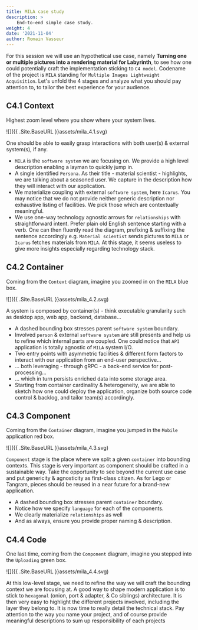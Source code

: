 ```yaml
---
title: MILA case study
description: >
    End-to-end simple case study.
weight: 4
date: '2021-11-04'
author: Romain Vasseur
---
```


For this session we will use an hypothetical use case, namely __Turning one or multiple pictures into a rendering material for Labyrinth__, to see how one could potentially craft the implementation sticking to `C4 model`. Codename of the project is `MILA` standing for `Multiple Images Lightweight Acquisition`. Let's unfold the 4 stages and analyze what you should pay attention to, to tailor the best experience for your audience. 

## C4.1 Context

Highest zoom level where you show where your system lives.

![]({{ .Site.BaseURL }}assets/mila_4.1.svg)

One should be able to easily grasp interactions with both user(s) & external system(s), if any.
- `MILA` is the `software system` we are focusing on. We provide a high level description enabling a layman to quickly jump in.
- A single identified `Persona`. As their title - material scientist - highlights, we are talking about a seasoned user. We capture in the description how they will interact with our application.  
- We materialize coupling with external `software system`, here `Icarus`. You may notice that we do not provide neither generic description nor exhaustive listing of facilities. We pick those which are contextually meaningful. 
- We use one-way technology agnostic arrows for `relationships` with straightforward intent. Prefer plain old English sentence starting with a verb. One can then fluently read the diagram, prefixing & suffixing the sentence accordingly e.g. `Material scientist` sends pictures to `MILA` or `Icarus` fetches materials from `MILA`. At this stage, it seems useless to give more insights especially regarding technology stack.

## C4.2 Container

Coming from the `Context` diagram, imagine you zoomed in on the `MILA` blue box.

![]({{ .Site.BaseURL }}assets/mila_4.2.svg)

A system is composed by container(s) - think executable granularity such as desktop app, web app, backend, database...
- A dashed bounding box stresses parent `software system` boundary.
- Involved `person` & external `software system` are still presents and help us to refine which internal parts are coupled. One could notice that `API` application is totally agnostic of `MILA` system I/O.
- Two entry points with asymmetric facilities & different form factors to interact with our application from an end-user perspective...
- … both leveraging - through gRPC - a back-end service for post-processing...
- … which in turn persists enriched data into some storage area.
- Starting from container cardinality & heterogeneity, we are able to sketch how one could deploy the application, organize both source code control & backlog, and tailor team(s) accordingly. 

## C4.3 Component

Coming from the `Container` diagram, imagine you jumped in the `Mobile` application red box.

![]({{ .Site.BaseURL }}assets/mila_4.3.svg)

`Component` stage is the place where we split a given `container` into bounding contexts. This stage is very important as component should be crafted in a sustainable way. Take the opportunity to see beyond the current use case and put genericity & agnosticity as first-class citizen. As for Lego or Tangram, pieces should be reused in a near future for a brand-new application. 
- A dashed bounding box stresses parent `container` boundary.
- Notice how we specify `language` for each of the components.
- We clearly materialize `relationships` as well
- And as always, ensure you provide proper naming & description.

## C4.4 Code

One last time, coming from the `Component` diagram, imagine you stepped into the `Uploading` green box.

![]({{ .Site.BaseURL }}assets/mila_4.4.svg)

At this low-level stage, we need to refine the way we will craft the bounding context we are focusing at. A good way to shape modern application is to stick to `hexagonal` (onion, port & adapter, & Co siblings) architecture. It is then very easy to highlight the different projects involved, including the layer they belong to. It is now time to really detail the technical stack. Pay attention to the way you name your project, and of course provide  meaningful descriptions to sum up responsibility of each projects